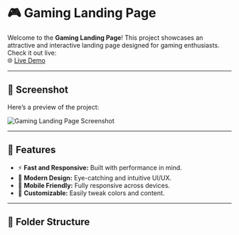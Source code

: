 # 🎮 Gaming Landing Page

Welcome to the **Gaming Landing Page**! This project showcases an attractive and interactive landing page designed for gaming enthusiasts. Check it out live:  
🌐 [Live Demo](https://gaming-landingpage-rdtf.vercel.app/)

---

## 📸 Screenshot

Here’s a preview of the project:

![Gaming Landing Page Screenshot](C:/Users/Lenovo/Pictures/Screenshots/Screenshot%202024-12-17%20234218.png)

---

## 🚀 Features

- ⚡ **Fast and Responsive:** Built with performance in mind.
- 🎨 **Modern Design:** Eye-catching and intuitive UI/UX.
- 📱 **Mobile Friendly:** Fully responsive across devices.
- 🌈 **Customizable:** Easily tweak colors and content.

---

## 📂 Folder Structure

